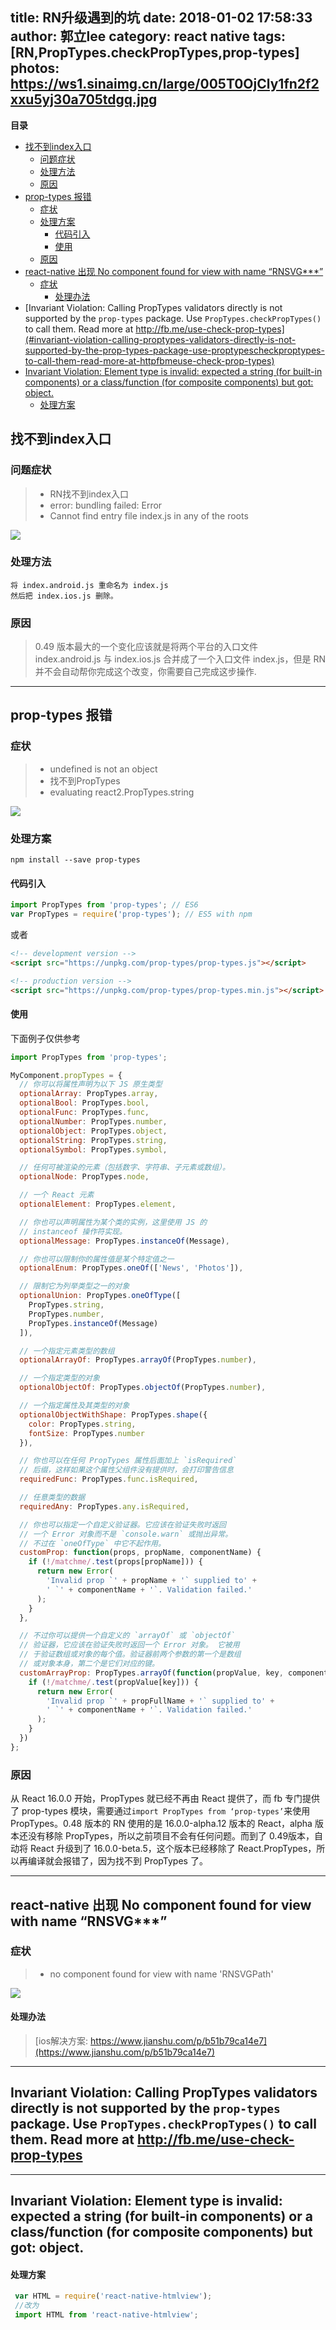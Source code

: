 title: RN升级遇到的坑
date: 2018-01-02 17:58:33
author: 郭立lee
category: react native
tags: [RN,PropTypes.checkPropTypes,prop-types]
photos: https://ws1.sinaimg.cn/large/005T0OjCly1fn2f2xxu5yj30a705tdgq.jpg
---

<!-- START doctoc generated TOC please keep comment here to allow auto update -->
<!-- DON'T EDIT THIS SECTION, INSTEAD RE-RUN doctoc TO UPDATE -->
**目录**

- [找不到index入口](#%E6%89%BE%E4%B8%8D%E5%88%B0index%E5%85%A5%E5%8F%A3)
  - [问题症状](#%E9%97%AE%E9%A2%98%E7%97%87%E7%8A%B6)
  - [处理方法](#%E5%A4%84%E7%90%86%E6%96%B9%E6%B3%95)
  - [原因](#%E5%8E%9F%E5%9B%A0)
- [prop-types 报错](#prop-types-%E6%8A%A5%E9%94%99)
  - [症状](#%E7%97%87%E7%8A%B6)
  - [处理方案](#%E5%A4%84%E7%90%86%E6%96%B9%E6%A1%88)
    - [代码引入](#%E4%BB%A3%E7%A0%81%E5%BC%95%E5%85%A5)
    - [使用](#%E4%BD%BF%E7%94%A8)
  - [原因](#%E5%8E%9F%E5%9B%A0-1)
- [react-native 出现 No component found for view with name “RNSVG***”](#react-native-%E5%87%BA%E7%8E%B0-no-component-found-for-view-with-name-rnsvg)
  - [症状](#%E7%97%87%E7%8A%B6-1)
    - [处理办法](#%E5%A4%84%E7%90%86%E5%8A%9E%E6%B3%95)
- [Invariant Violation: Calling PropTypes validators directly is not supported by the `prop-types` package. Use `PropTypes.checkPropTypes()` to call them. Read more at http://fb.me/use-check-prop-types](#invariant-violation-calling-proptypes-validators-directly-is-not-supported-by-the-prop-types-package-use-proptypescheckproptypes-to-call-them-read-more-at-httpfbmeuse-check-prop-types)
- [Invariant Violation: Element type is invalid: expected a string (for built-in components) or a class/function (for composite components) but got: object.](#invariant-violation-element-type-is-invalid-expected-a-string-for-built-in-components-or-a-classfunction-for-composite-components-but-got-object)
    - [处理方案](#%E5%A4%84%E7%90%86%E6%96%B9%E6%A1%88-1)

<!-- END doctoc generated TOC please keep comment here to allow auto update -->


## 找不到index入口

### 问题症状

> * RN找不到index入口
> * error: bundling failed: Error
> * Cannot find entry file index.js in any of the roots

![](https://ws1.sinaimg.cn/large/005T0OjCly1fn2eufwajwj30af0ikn05.jpg)

### 处理方法

```
将 index.android.js 重命名为 index.js
然后把 index.ios.js 删除。
```

### 原因

> 0.49 版本最大的一个变化应该就是将两个平台的入口文件 index.android.js 与 index.ios.js 合并成了一个入口文件 index.js，但是 RN 并不会自动帮你完成这个改变，你需要自己完成这步操作.


----

## prop-types 报错

### 症状

> * undefined is not an object
> * 找不到PropTypes
> * evaluating react2.PropTypes.string

![](https://ws1.sinaimg.cn/large/005T0OjCly1fn2h4muo96j30ac0iidha.jpg)

### 处理方案

```shell
npm install --save prop-types
```

#### 代码引入

```js
import PropTypes from 'prop-types'; // ES6
var PropTypes = require('prop-types'); // ES5 with npm
```
或者
```html
<!-- development version -->
<script src="https://unpkg.com/prop-types/prop-types.js"></script>

<!-- production version -->
<script src="https://unpkg.com/prop-types/prop-types.min.js"></script>
```

#### 使用
下面例子仅供参考

```js
import PropTypes from 'prop-types';

MyComponent.propTypes = {
  // 你可以将属性声明为以下 JS 原生类型
  optionalArray: PropTypes.array,
  optionalBool: PropTypes.bool,
  optionalFunc: PropTypes.func,
  optionalNumber: PropTypes.number,
  optionalObject: PropTypes.object,
  optionalString: PropTypes.string,
  optionalSymbol: PropTypes.symbol,

  // 任何可被渲染的元素（包括数字、字符串、子元素或数组）。
  optionalNode: PropTypes.node,

  // 一个 React 元素
  optionalElement: PropTypes.element,

  // 你也可以声明属性为某个类的实例，这里使用 JS 的
  // instanceof 操作符实现。
  optionalMessage: PropTypes.instanceOf(Message),

  // 你也可以限制你的属性值是某个特定值之一
  optionalEnum: PropTypes.oneOf(['News', 'Photos']),

  // 限制它为列举类型之一的对象
  optionalUnion: PropTypes.oneOfType([
    PropTypes.string,
    PropTypes.number,
    PropTypes.instanceOf(Message)
  ]),

  // 一个指定元素类型的数组
  optionalArrayOf: PropTypes.arrayOf(PropTypes.number),

  // 一个指定类型的对象
  optionalObjectOf: PropTypes.objectOf(PropTypes.number),

  // 一个指定属性及其类型的对象
  optionalObjectWithShape: PropTypes.shape({
    color: PropTypes.string,
    fontSize: PropTypes.number
  }),

  // 你也可以在任何 PropTypes 属性后面加上 `isRequired`
  // 后缀，这样如果这个属性父组件没有提供时，会打印警告信息
  requiredFunc: PropTypes.func.isRequired,

  // 任意类型的数据
  requiredAny: PropTypes.any.isRequired,

  // 你也可以指定一个自定义验证器。它应该在验证失败时返回
  // 一个 Error 对象而不是 `console.warn` 或抛出异常。
  // 不过在 `oneOfType` 中它不起作用。
  customProp: function(props, propName, componentName) {
    if (!/matchme/.test(props[propName])) {
      return new Error(
        'Invalid prop `' + propName + '` supplied to' +
        ' `' + componentName + '`. Validation failed.'
      );
    }
  },

  // 不过你可以提供一个自定义的 `arrayOf` 或 `objectOf`
  // 验证器，它应该在验证失败时返回一个 Error 对象。 它被用
  // 于验证数组或对象的每个值。验证器前两个参数的第一个是数组
  // 或对象本身，第二个是它们对应的键。
  customArrayProp: PropTypes.arrayOf(function(propValue, key, componentName, location, propFullName) {
    if (!/matchme/.test(propValue[key])) {
      return new Error(
        'Invalid prop `' + propFullName + '` supplied to' +
        ' `' + componentName + '`. Validation failed.'
      );
    }
  })
};
```

### 原因

从 React 16.0.0 开始，PropTypes 就已经不再由 React 提供了，而 fb 专门提供了 prop-types 模块，需要通过`import PropTypes from ‘prop-types’`来使用 PropTypes。0.48 版本的 RN 使用的是 16.0.0-alpha.12 版本的 React，alpha 版本还没有移除 PropTypes，所以之前项目不会有任何问题。而到了 0.49版本，自动将 React 升级到了 16.0.0-beta.5，这个版本已经移除了 React.PropTypes，所以再编译就会报错了，因为找不到 PropTypes 了。

----
## react-native 出现 No component found for view with name “RNSVG***”

### 症状

> * no component found for view with name 'RNSVGPath'

![](https://upload-images.jianshu.io/upload_images/5822915-eecb1f40a36e82df.png?imageMogr2/auto-orient/strip%7CimageView2/2/w/700)
#### 处理办法
> [ios解决方案: https://www.jianshu.com/p/b51b79ca14e7](https://www.jianshu.com/p/b51b79ca14e7)

----

## Invariant Violation: Calling PropTypes validators directly is not supported by the `prop-types` package. Use `PropTypes.checkPropTypes()` to call them. Read more at http://fb.me/use-check-prop-types

----

## Invariant Violation: Element type is invalid: expected a string (for built-in components) or a class/function (for composite components) but got: object.

#### 处理方案
>
```javascript
 var HTML = require('react-native-htmlview');
 //改为
 import HTML from 'react-native-htmlview';
```
